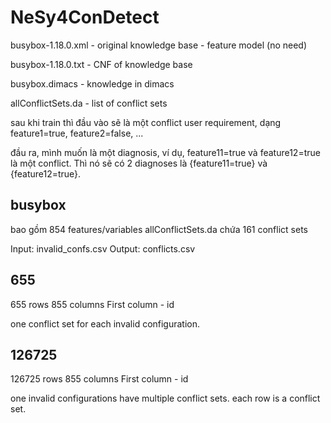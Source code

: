# NeSy4ConDetect


busybox-1.18.0.xml - original knowledge base  - feature model (no need)

busybox-1.18.0.txt - CNF of knowledge base

busybox.dimacs - knowledge in dimacs

allConflictSets.da - list of conflict sets



sau khi train thì đầu vào sẽ là một conflict user requirement, dạng feature1=true, feature2=false, ...

đầu ra, mình muốn là một diagnosis, ví dụ, feature11=true và feature12=true là một conflict. Thì nó sẽ có 2 diagnoses là {feature11=true} và {feature12=true}.

## busybox

bao gồm 854 features/variables
allConflictSets.da chứa 161 conflict sets

Input: invalid_confs.csv
Output: conflicts.csv

## 655

655 rows
855 columns
First column - id

one conflict set for each invalid configuration.

## 126725

126725 rows
855 columns
First column - id

one invalid configurations have multiple conflict sets.
each row is a conflict set.